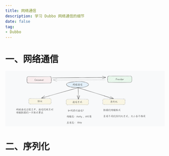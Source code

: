 ```yaml
---
title: 网络通信
description: 学习 Dubbo 网络通信的细节
date: false
tag:
- Dubbo
---
```


# 一、网络通信

![](asserts/image-20241218224541241.png)

# 二、序列化